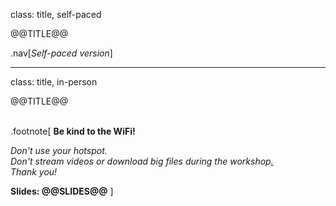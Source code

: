 class: title, self-paced

@@TITLE@@

.nav[*Self-paced version*]

---

class: title, in-person

@@TITLE@@<br/></br>

.footnote[
**Be kind to the WiFi!**<br/>
<!-- *Use the 5G network.* -->
*Don't use your hotspot.*<br/>
*Don't stream videos or download big files during the workshop[.](https://www.youtube.com/watch?v=h16zyxiwDLY)*<br/>
*Thank you!*

**Slides: @@SLIDES@@**
]
